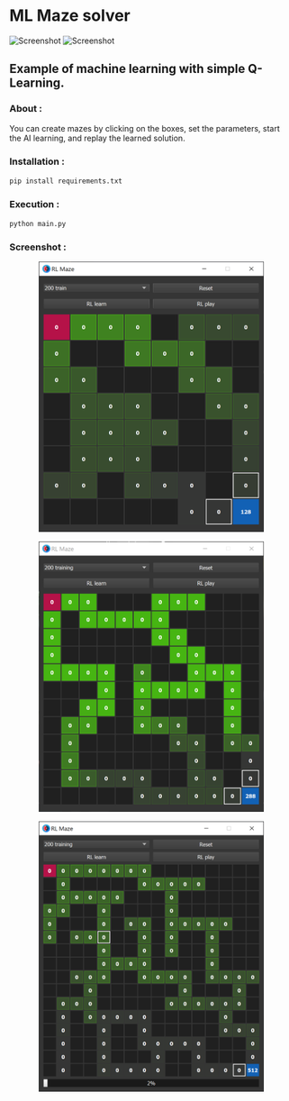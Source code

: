 # ML Maze solver
<p align="left">
<img src="https://img.shields.io/badge/License-CC0_1.0-lightgrey.svg" alt="Screenshot"/>
<img src="https://img.shields.io/badge/Maintained%3F-yes-brightgreen.svg" alt="Screenshot"/>
</p>

## Example of machine learning with simple Q-Learning.

### About :
You can create mazes by clicking on the boxes, set the parameters, start the AI learning, and replay the learned solution.

### Installation :
```bash
pip install requirements.txt
```
### Execution :
```bash
python main.py
```

### Screenshot :
<p align="center">
<img src="images/screen3.PNG" alt="Screenshot" style="height: 480px; width:400px;"/>
</p>
<p align="center">
<img src="images/screen2.PNG" alt="Screenshot" style="height: 480px; width:400px;"/>
</p>
<p align="center">
<img src="images/screen.PNG" alt="Screenshot" style="height: 480px; width:400px;"/>
</p>
